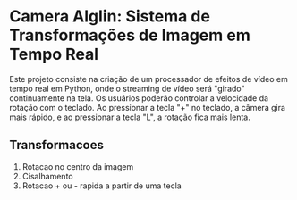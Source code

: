 # Camera Alglin: Sistema de Transformações de Imagem em Tempo Real

Este projeto consiste na criação de um processador de efeitos de vídeo em tempo real em Python, onde o streaming de vídeo será "girado" continuamente na tela. Os usuários poderão controlar a velocidade da rotação com o teclado. Ao pressionar a tecla "+" no teclado, a câmera gira mais rápido, e ao pressionar a tecla "L", a rotação fica mais lenta.

## Transformacoes 
1. Rotacao no centro da imagem 
2. Cisalhamento 
3. Rotacao + ou - rapida a partir de uma tecla 

